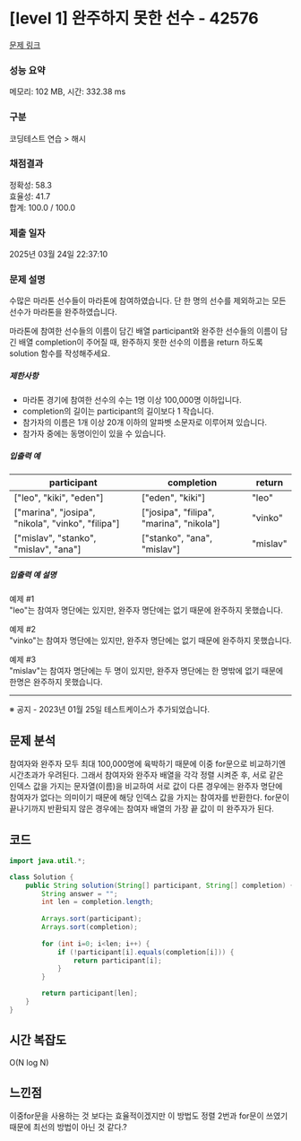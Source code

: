 # [level 1] 완주하지 못한 선수 - 42576 

[문제 링크](https://school.programmers.co.kr/learn/courses/30/lessons/42576) 

### 성능 요약

메모리: 102 MB, 시간: 332.38 ms

### 구분

코딩테스트 연습 > 해시

### 채점결과

정확성: 58.3<br/>효율성: 41.7<br/>합계: 100.0 / 100.0

### 제출 일자

2025년 03월 24일 22:37:10

### 문제 설명

<p>수많은 마라톤 선수들이 마라톤에 참여하였습니다. 단 한 명의 선수를 제외하고는 모든 선수가 마라톤을 완주하였습니다.</p>

<p>마라톤에 참여한 선수들의 이름이 담긴 배열 participant와 완주한 선수들의 이름이 담긴 배열 completion이 주어질 때, 완주하지 못한 선수의 이름을 return 하도록 solution 함수를 작성해주세요.</p>

<h5>제한사항</h5>

<ul>
<li>마라톤 경기에 참여한 선수의 수는 1명 이상 100,000명 이하입니다.</li>
<li>completion의 길이는 participant의 길이보다 1 작습니다.</li>
<li>참가자의 이름은 1개 이상 20개 이하의 알파벳 소문자로 이루어져 있습니다.</li>
<li>참가자 중에는 동명이인이 있을 수 있습니다.</li>
</ul>

<h5>입출력 예</h5>
<table class="table">
        <thead><tr>
<th>participant</th>
<th>completion</th>
<th>return</th>
</tr>
</thead>
        <tbody><tr>
<td>["leo", "kiki", "eden"]</td>
<td>["eden", "kiki"]</td>
<td>"leo"</td>
</tr>
<tr>
<td>["marina", "josipa", "nikola", "vinko", "filipa"]</td>
<td>["josipa", "filipa", "marina", "nikola"]</td>
<td>"vinko"</td>
</tr>
<tr>
<td>["mislav", "stanko", "mislav", "ana"]</td>
<td>["stanko", "ana", "mislav"]</td>
<td>"mislav"</td>
</tr>
</tbody>
      </table>
<h5>입출력 예 설명</h5>

<p>예제 #1<br>
"leo"는 참여자 명단에는 있지만, 완주자 명단에는 없기 때문에 완주하지 못했습니다.</p>

<p>예제 #2<br>
"vinko"는 참여자 명단에는 있지만, 완주자 명단에는 없기 때문에 완주하지 못했습니다.</p>

<p>예제 #3<br>
"mislav"는 참여자 명단에는 두 명이 있지만, 완주자 명단에는 한 명밖에 없기 때문에 한명은 완주하지 못했습니다.</p>

<hr>

<p>※ 공지 - 2023년 01월 25일 테스트케이스가 추가되었습니다.</p>

## 문제 분석
참여자와 완주자 모두 최대 100,000명에 육박하기 때문에 이중 for문으로 비교하기엔 시간초과가 우려된다. 그래서 참여자와 완주자 배열을 각각 정렬 시켜준 후, 서로 같은 인덱스 값을 가지는 문자열(이름)을 비교하여 서로 값이 다른 경우에는 완주자 명단에 참여자가 없다는 의미이기 때문에 해당 인덱스 값을 가지는 참여자를 반환한다. for문이 끝나기까지 반환되지 않은 경우에는 참여자 배열의 가장 끝 값이 미 완주자가 된다.

## 코드
```java
import java.util.*;

class Solution {
    public String solution(String[] participant, String[] completion) {
        String answer = "";
        int len = completion.length;
        
        Arrays.sort(participant);
        Arrays.sort(completion);
        
        for (int i=0; i<len; i++) {
            if (!participant[i].equals(completion[i])) {
                return participant[i];
            }
        }

        return participant[len];
    }
}
```
## 시간 복잡도
O(N log N)

## 느낀점
이중for문을 사용하는 것 보다는 효율적이겠지만 이 방법도 정렬 2번과 for문이 쓰였기 때문에 최선의 방법이 아닌 것 같다.?